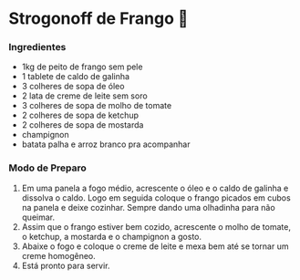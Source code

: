 # Strogonoff de Frango :chicken:

### Ingredientes

* 1kg de peito de frango sem pele
* 1 tablete de caldo de galinha 
* 3 colheres de sopa de óleo
* 2 lata de creme de leite sem soro
* 3 colheres de sopa de molho de tomate
* 2 colheres de sopa de ketchup
* 2 colheres de sopa de mostarda
* champignon
* batata palha e arroz branco pra acompanhar

### Modo de Preparo

1.  Em uma panela a fogo médio, acrescente o óleo e o caldo de galinha e dissolva o caldo. Logo em seguida coloque o frango picados em cubos na panela e deixe cozinhar. Sempre dando uma olhadinha para não queimar.
2. Assim que o frango estiver bem cozido, acrescente o molho de tomate, o ketchup, a mostarda e o champignon a gosto.
3. Abaixe o fogo e coloque o creme de leite e mexa bem até se tornar um creme homogêneo.
4. Está pronto para servir.  
